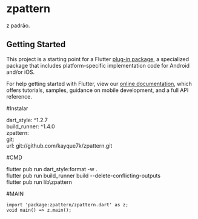 # zpattern

z padrão.

## Getting Started

This project is a starting point for a Flutter
[plug-in package](https://flutter.dev/developing-packages/),
a specialized package that includes platform-specific implementation code for
Android and/or iOS.

For help getting started with Flutter, view our 
[online documentation](https://flutter.dev/docs), which offers tutorials, 
samples, guidance on mobile development, and a full API reference.


#Instalar

dart_style: ^1.2.7<br>
build_runner: ^1.4.0<br>
zpattern:<br>
    git:<br>
      url: git://github.com/kayque7k/zpattern.git

#CMD    

flutter pub run dart_style:format -w .<br>
flutter pub run build_runner build --delete-conflicting-outputs<br>
flutter pub run lib\zpattern<br>

#MAIN
```z
import 'package:zpattern/zpattern.dart' as z;
void main() => z.main();
```
